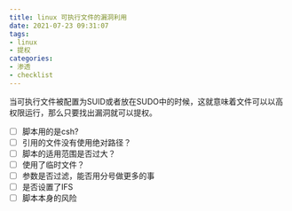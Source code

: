 ```yaml
---
title: linux 可执行文件的漏洞利用
date: 2021-07-23 09:31:07
tags:
- linux
- 提权
categories:
- 渗透
- checklist
---
```



当可执行文件被配置为SUID或者放在SUDO中的时候，这就意味着文件可以以高权限运行，那么只要找出漏洞就可以提权。

[](!SUID-SGID)

- [ ] 脚本用的是csh?
- [ ] 引用的文件没有使用绝对路径？
- [ ] 脚本的适用范围是否过大？
- [ ] 使用了临时文件？
- [ ] 参数是否过滤，能否用分号做更多的事
- [ ] 是否设置了IFS
- [ ] 脚本本身的风险